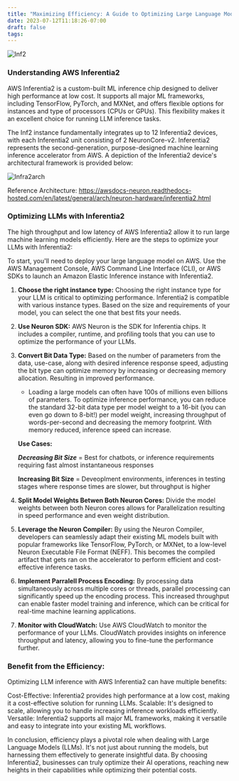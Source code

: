 ```yaml
---
title: "Maximizing Efficiency: A Guide to Optimizing Large Language Model (LLM) Inference with AWS Inferentia2"
date: 2023-07-12T11:18:26-07:00
draft: false
tags: 
---
```


![Inf2](/inf2.png)

### Understanding AWS Inferentia2

AWS Inferentia2 is a custom-built ML inference chip designed to deliver high performance at low cost. It supports all major ML frameworks, including TensorFlow, PyTorch, and MXNet, and offers flexible options for instances and type of processors (CPUs or GPUs). This flexibility makes it an excellent choice for running LLM inference tasks.

The Inf2 instance fundamentally integrates up to 12 Inferentia2 devices, with each Inferentia2 unit consisting of 2 NeuronCore-v2. Inferentia2 represents the second-generation, purpose-designed machine learning inference accelerator from AWS. A depiction of the Inferentia2 device's architectural framework is provided below:

![Infra2arch](/infra2arch.png)

Reference Architecture: https://awsdocs-neuron.readthedocs-hosted.com/en/latest/general/arch/neuron-hardware/inferentia2.html
### Optimizing LLMs with Inferentia2

The high throughput and low latency of AWS Inferentia2 allow it to run large machine learning models efficiently. Here are the steps to optimize your LLMs with Inferentia2:

To start, you'll need to deploy your large language model on AWS. Use the AWS Management Console, AWS Command Line Interface (CLI), or AWS SDKs to launch an Amazon Elastic Inference instance with Inferentia2.

1. **Choose the right instance type:** Choosing the right instance type for your LLM is critical to optimizing performance. Inferentia2 is compatible with various instance types. Based on the size and requirements of your model, you can select the one that best fits your needs.

2. **Use Neuron SDK:** AWS Neuron is the SDK for Inferentia chips. It includes a compiler, runtime, and profiling tools that you can use to optimize the performance of your LLMs.

3. **Convert Bit Data Type:** Based on the number of parameters from the data, use-case, along with desired inference response speed, adjusting the bit type can optimize memory by increasing or decreasing memory allocation. Resulting in improved performance.

    - Loading a large models can often have 100s of millions even billions of parameters. To optimize inference performance, you can reduce the standard 32-bit data type per model weight to a 16-bit (you can even go down to 8-bit!) per model weight, increasing throughput of words-per-second and decreasing the memory footprint. With memory reduced, inference speed can increase. 

    **Use Cases:**

    ***Decreasing Bit Size*** = Best for chatbots, or inference requirements requiring fast almost instantaneous responses

    **Increasing Bit Size** = Deveoplment environments, inferences in testing stages where response times are slower, but throughput is higher

4. **Split Model Weights Betwen Both Neuron Cores:** Divide the model weights between both Neuron cores allows for Parallelization resulting in speed performance and even weight distribution.

5. **Leverage the Neuron Compiler:** By using the Neuron Compiler, developers can seamlessly adapt their existing ML models built with popular frameworks like TensorFlow, PyTorch, or MXNet, to a low-level Neuron Executable File Format (NEFF). This becomes the compiled artifact that gets ran on the accelerator to perform efficient and cost-effective inference tasks.

6. **Implement Parralell Process Encoding:** By processing data simultaneously across multiple cores or threads, parallel processing can significantly speed up the encoding process. This increased throughput can enable faster model training and inference, which can be critical for real-time machine learning applications.

3. **Monitor with CloudWatch:** Use AWS CloudWatch to monitor the performance of your LLMs. CloudWatch provides insights on inference throughput and latency, allowing you to fine-tune the performance further.

### Benefit from the Efficiency:

Optimizing LLM inference with AWS Inferentia2 can have multiple benefits:

Cost-Effective: Inferentia2 provides high performance at a low cost, making it a cost-effective solution for running LLMs.
Scalable: It's designed to scale, allowing you to handle increasing inference workloads efficiently.
Versatile: Inferentia2 supports all major ML frameworks, making it versatile and easy to integrate into your existing ML workflows.

In conclusion, efficiency plays a pivotal role when dealing with Large Language Models (LLMs). It's not just about running the models, but harnessing them effectively to generate insightful data. By choosing Inferentia2, businesses can truly optimize their AI operations, reaching new heights in their capabilities while optimizing their potential costs.